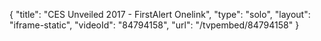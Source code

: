 {
    "title": "CES Unveiled 2017 - FirstAlert Onelink",
    "type": "solo",
    "layout": "iframe-static",
    "videoId": "84794158",
    "url": "\/tvpembed\/84794158"
}
